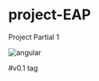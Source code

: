 # project-EAP
Project Partial 1

![angular](https://user-images.githubusercontent.com/44652162/134188203-93635130-2ae0-4504-a904-315272575d67.png)

#v0.1 tag

